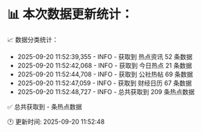 📊 本次数据更新统计：
==========================

📈 数据分类统计：
- 2025-09-20 11:52:39,355 - INFO - 获取到 热点资讯 52 条数据
- 2025-09-20 11:52:42,068 - INFO - 获取到 今日热点 21 条数据
- 2025-09-20 11:52:44,708 - INFO - 获取到 公社热帖 69 条数据
- 2025-09-20 11:52:47,059 - INFO - 获取到 财经日历 67 条数据
- 2025-09-20 11:52:48,727 - INFO - 总共获取到 209 条热点数据

✅ 总共获取到 - 条热点数据

🕐 更新时间: 2025-09-20 11:52:48
